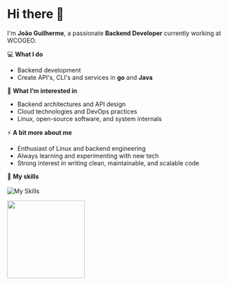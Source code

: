# Hi there 👋

I'm **João Guilherme**, a passionate **Backend Developer** currently working at WCOGEO. 

💻 **What I do**  
- Backend development
- Create API's, CLI's and services in **go** and **Java**

🌱 **What I’m interested in**  
- Backend architectures and API design  
- Cloud technologies and DevOps practices  
- Linux, open-source software, and system internals

⚡ **A bit more about me**  
- Enthusiast of Linux and backend engineering  
- Always learning and experimenting with new tech  
- Strong interest in writing clean, maintainable, and scalable code

🚀 **My skills**<br><br> 
![My Skills](https://go-skill-icons.vercel.app/api/icons?i=aws,python,postgresql,docker,linux,go,java,spring&perline=4)

<a href="https://github.com/JoaoGuilherme2909" title="Github stats de joao guilherme dos santos">
  <img height="180em" src="https://github-readme-stats.vercel.app/api?username=JoaoGuilherme2909&theme=dracula&show_icons=true" />
</a>
